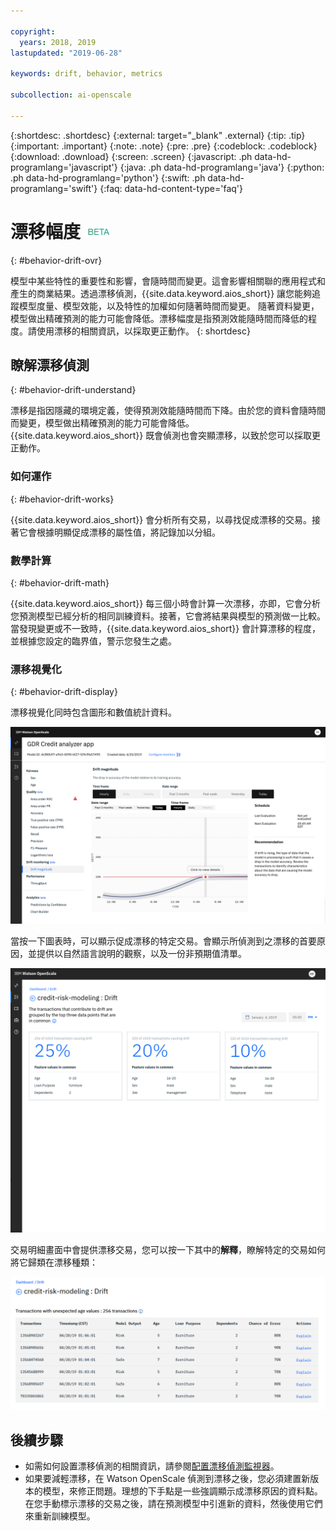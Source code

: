 ```yaml
---

copyright:
  years: 2018, 2019
lastupdated: "2019-06-28"

keywords: drift, behavior, metrics

subcollection: ai-openscale

---
```


{:shortdesc: .shortdesc}
{:external: target="_blank" .external}
{:tip: .tip}
{:important: .important}
{:note: .note}
{:pre: .pre}
{:codeblock: .codeblock}
{:download: .download}
{:screen: .screen}
{:javascript: .ph data-hd-programlang='javascript'}
{:java: .ph data-hd-programlang='java'}
{:python: .ph data-hd-programlang='python'}
{:swift: .ph data-hd-programlang='swift'}
{:faq: data-hd-content-type='faq'}

# 漂移幅度 ![測試版標記](images/beta.png)
{: #behavior-drift-ovr}

模型中某些特性的重要性和影響，會隨時間而變更。這會影響相關聯的應用程式和產生的商業結果。透過漂移偵測，{{site.data.keyword.aios_short}} 讓您能夠追蹤模型度量、模型效能，以及特性的加權如何隨著時間而變更。
隨著資料變更，模型做出精確預測的能力可能會降低。漂移幅度是指預測效能隨時間而降低的程度。請使用漂移的相關資訊，以採取更正動作。
{: shortdesc}

## 瞭解漂移偵測
{: #behavior-drift-understand}

漂移是指因隱藏的環境定義，使得預測效能隨時間而下降。由於您的資料會隨時間而變更，模型做出精確預測的能力可能會降低。{{site.data.keyword.aios_short}} 既會偵測也會突顯漂移，以致於您可以採取更正動作。


### 如何運作
{: #behavior-drift-works}

{{site.data.keyword.aios_short}} 會分析所有交易，以尋找促成漂移的交易。接著它會根據明顯促成漂移的屬性值，將記錄加以分組。

### 數學計算
{: #behavior-drift-math}

{{site.data.keyword.aios_short}} 每三個小時會計算一次漂移，亦即，它會分析您預測模型已經分析的相同訓練資料。接著，它會將結果與模型的預測做一比較。當發現變更或不一致時，{{site.data.keyword.aios_short}} 會計算漂移的程度，並根據您設定的臨界值，警示您發生之處。 


### 漂移視覺化
{: #behavior-drift-display}

漂移視覺化同時包含圖形和數值統計資料。

![公平性度量圖表，顯示漂移低於所設定的臨界值](images/drift-example.png)

當按一下圖表時，可以顯示促成漂移的特定交易。會顯示所偵測到之漂移的首要原因，並提供以自然語言說明的觀察，以及一份非預期值清單。

![公平性度量圖表，顯示漂移低於所設定的臨界值](images/drift-detection-example.png)

交易明細畫面中會提供漂移交易，您可以按一下其中的**解釋**，瞭解特定的交易如何將它歸類在漂移種類：

![公平性度量圖表，顯示漂移低於所設定的臨界值](images/drift-detection-transactions.png)


## 後續步驟

- 如需如何設置漂移偵測的相關資訊，請參閱[配置漂移偵測監視器](/docs/services/ai-openscale?topic=ai-openscale-behavior-drift-config)。
- 如果要減輕漂移，在 Watson OpenScale 偵測到漂移之後，您必須建置新版本的模型，來修正問題。理想的下手點是一些強調顯示成漂移原因的資料點。在您手動標示漂移的交易之後，請在預測模型中引進新的資料，然後使用它們來重新訓練模型。


